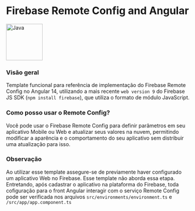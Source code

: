 # Firebase Remote Config and Angular


<p align="left">
  <img alt="Java" width="100px" src="https://emendes.com/wp-content/uploads/2019/08/angular-firebase-1024x653.png" />
</p>

### Visão geral
Template funcional para referência de implementação do Firebase Remote Config no Angular 14, utilizando a mais recente ```web version 9``` do Firebase JS SDK (```npm install firebase```), que utiliza o formato de módulo JavaScript. 

### Como posso usar o Remote Config?
Você pode usar o Firebase Remote Config para definir parâmetros em seu aplicativo Mobile ou Web e atualizar seus valores na nuvem, permitindo modificar a aparência e o comportamento do seu aplicativo sem distribuir uma atualização para isso.

### Observação
Ao utilizar esse template assegure-se de previamente haver configurado um aplicativo Web no Firebase. Esse template não aborda essa etapa. Entretando, após cadastrar o aplicativo na plataforma do Firebase, toda cofiguração para o front Angular interagir com o serviço Remote Config pode ser verificada nos arquivos ```src/environments/environment.ts``` e ```/src/app/app.component.ts```


